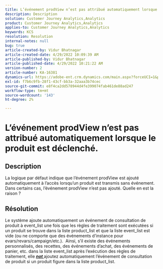 ```yaml
---
title: L’événement prodView n’est pas attribué automatiquement lorsque le produit est déclenché.
description: Description
solution: Customer Journey Analytics,Analytics
product: Customer Journey Analytics,Analytics
applies-to: Customer Journey Analytics,Analytics
keywords: KCS
resolution: Resolution
internal-notes: null
bug: true
article-created-by: Vidur Bhatnagar
article-created-date: 4/29/2022 10:09:39 AM
article-published-by: Vidur Bhatnagar
article-published-date: 4/29/2022 10:21:22 AM
version-number: 2
article-number: KA-16381
dynamics-url: https://adobe-ent.crm.dynamics.com/main.aspx?forceUCI=1&pagetype=entityrecord&etn=knowledgearticle&id=4e04af76-a4c7-ec11-a7b6-0022480a1de4
exl-id: f7b6c9fb-28f1-43cf-bb3a-32aaa3b74cec
source-git-commit: e8f4ca2dd578944d4fe399074fab461de88ad247
workflow-type: tm+mt
source-wordcount: '143'
ht-degree: 2%

---
```


# L’événement prodView n’est pas attribué automatiquement lorsque le produit est déclenché.

## Description


La logique par défaut indique que l’événement prodView est ajouté automatiquement à l’accès lorsqu’un produit est transmis sans événement. Dans certains cas, l’événement prodView n’est pas ajouté. Quelle en est la raison ?


## Résolution


Le système ajoute automatiquement un événement de consultation de produit à event_list une fois que les règles de traitement sont exécutées si un produit se trouve dans la liste product_list et que la liste event_list est vide (ou ne comporte que des événements d’instance pour evars/revars/campaign/etc.).  Ainsi, s’il existe des événements personnalisés, des recettes, des événements d’achat, des événements de panier, etc. dans la liste event_list après l’exécution des règles de traitement, elle <u><em><b>not </b></em></u>ajoutez automatiquement l’événement de consultation de produit si un produit figure dans la liste product_list.
